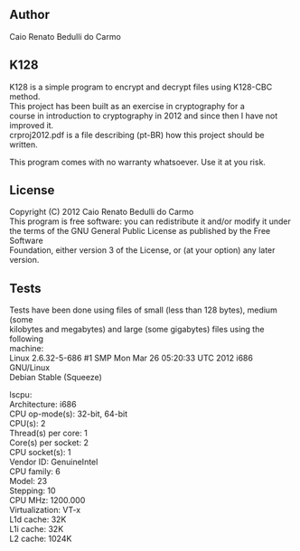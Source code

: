 ## Author
Caio Renato Bedulli do Carmo

## K128
K128 is a simple program to encrypt and decrypt files using K128-CBC  
method.  
This project has been built as an exercise in cryptography for a  
course in introduction to cryptography in 2012 and since then I have not  
improved it.  
crproj2012.pdf is a file describing (pt-BR) how this project should be  
written.  

This program comes with no warranty whatsoever. Use it at you risk.  

## License
Copyright (C) 2012 Caio Renato Bedulli do Carmo  
This program is free software: you can redistribute it and/or modify it under  
the terms of the GNU General Public License as published by the Free Software  
Foundation, either version 3 of the License, or (at your option) any later  
version.

## Tests
Tests have been done using files of small (less than 128 bytes), medium (some  
kilobytes and megabytes) and large (some gigabytes) files using the following  
machine:  
Linux  2.6.32-5-686 #1 SMP Mon Mar 26 05:20:33 UTC 2012 i686 GNU/Linux  
Debian Stable (Squeeze)  

lscpu:  
Architecture:          i686  
CPU op-mode(s):        32-bit, 64-bit  
CPU(s):                2  
Thread(s) per core:    1  
Core(s) per socket:    2  
CPU socket(s):         1  
Vendor ID:             GenuineIntel  
CPU family:            6  
Model:                 23  
Stepping:              10  
CPU MHz:               1200.000  
Virtualization:        VT-x  
L1d cache:             32K  
L1i cache:             32K  
L2 cache:              1024K  
